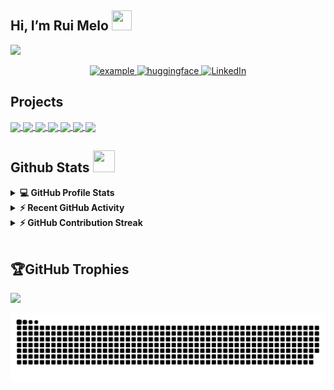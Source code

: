 
## Hi, I’m Rui Melo <img src = "https://raw.githubusercontent.com/MartinHeinz/MartinHeinz/master/wave.gif" width = 32px height = 32px> 
<p>
  <a href="https://github.com/DenverCoder1/readme-typing-svg"><img src="https://readme-typing-svg.herokuapp.com?&font=IBM+Plex+Sans&color=abcdef&size=20&lines=Well,+hello+there!;My+name's+Rui+!;I'm+a+Data+Scientist;I'm+also+a+Master's+Degree+student+in+Portugal" /></a>
</p>

<p align ="center">
  <a href="mailto:rufimelo99@gmail.com?subject=Feedback%20From%20Github&body=Hello," target="_blank">
    <img src="https://img.shields.io/badge/Gmail-D14836?style=for-the-badge&logo=gmail&logoColor=white" alt="example"/>
  </a>
   <a href="https://huggingface.co/rufimelo" target="_blank">
    <img alt="huggingface" src="https://huggingface.co/front/assets/huggingface_logo-noborder.svg">
  </a>   
   <a href="https://www.linkedin.com/in/rui--melo/" target="_blank">
    <img alt="LinkedIn" src="https://img.shields.io/badge/LinkedIn-0077B5?style=for-the-badge&logo=linkedin&logoColor=white">
  </a>   
  </p>


## Projects

<a href="https://github.com/rufimelo99/UltimateChess">
  <img align="center" src="https://github-readme-stats.anuraghazra1.vercel.app/api/pin/?username=rufimelo99&repo=UltimateChess&theme=dark" />

</a>  
<a href="https://github.com/rufimelo99/UltimateChess">
  <img align="center" src="https://github-readme-stats.anuraghazra1.vercel.app/api/pin/?username=rufimelo99&repo=Captivity&theme=dark" />

</a>  
<a href="https://github.com/rufimelo99/UltimateChess">
  <img align="center" src="https://github-readme-stats.anuraghazra1.vercel.app/api/pin/?username=rufimelo99&repo=MNIST&theme=dark" />

</a>  
<a href="https://github.com/rufimelo99/UltimateChess">
  <img align="center" src="https://github-readme-stats.anuraghazra1.vercel.app/api/pin/?username=rufimelo99&repo=AASMA&theme=dark" />

</a>  
<a href="https://github.com/rufimelo99/UltimateChess">
  <img align="center" src="https://github-readme-stats.anuraghazra1.vercel.app/api/pin/?username=rufimelo99&repo=bomberman-ai&theme=dark" />

</a>  
<a href="https://github.com/rufimelo99/UltimatumGame">
  <img align="center" src="https://github-readme-stats.anuraghazra1.vercel.app/api/pin/?username=rufimelo99&repo=UltimatumGame&theme=dark" />

</a>  
<a href="https://github.com/rufimelo99/LegoInteractive">
  <img align="center" src="https://github-readme-stats.anuraghazra1.vercel.app/api/pin/?username=rufimelo99&repo=LegoInteractive&theme=dark" />

</a>  



## Github Stats <img src = "https://i.pinimg.com/originals/65/c4/f4/65c4f452571be1261e9c623f7da488ac.gif" width = 35px height = 35px>


<details> 
  <summary><b>💻 GitHub Profile Stats</b></summary>
  <br/>
<p align="left"> <img src="https://komarev.com/ghpvc/?username=rufimelo99&label=Profile%20views&color=0e75b6&style=flat" alt="rufimelo99" /> </p>
  <p align="center">
    <a href="https://github.com/anuraghazra/github-readme-stats"><img alt="Ifeanyi's Github Stats" src="https://github-readme-stats.vercel.app/api?username=rufimelo99&show_icons=true&count_private=true&theme=dark" height="192px"/></a>
<br/>
  &nbsp;
	  <img src="https://github-readme-stats.vercel.app/api/top-langs?username=rufimelo99&show_icons=true&locale=en&layout=compact&theme=dark" alt="nneji123" height="192px"/>
  <br/>
  </p>
</details>


<details>
  <summary><b>⚡ Recent GitHub Activity</b></summary>
  <br/>
   <a href="https://github.com/rufimelo99"><img alt="rufimelo99's Activity Graph" src="https://activity-graph.herokuapp.com/graph?username=rufimelo99&custom_title=Ifeanyi's%20Contribution%20Graph&theme=dark" /></a>
  <br/>

</details>

<details>
  <summary><b>⚡ GitHub Contribution Streak</b></summary>
  <br/>
   <a href="https://github.com/rufimelo99"><img alt="rufimelo99's Contribution Streak" src="https://github-readme-streak-stats.herokuapp.com/?user=rufimelo99&theme=dark" /></a>
  <br/>

</details>


<br/>

## 🏆GitHub Trophies
![](https://github-profile-trophy.vercel.app/?username=rufimelo99&theme=dark&no-frame=false&no-bg=false&margin-w=4)

<p align="center">
  <img  src="https://raw.githubusercontent.com/Elanza-48/Elanza-48/main/resources/img/github-contribution-grid-snake.svg"
    alt="example" />
</p>


<!---
## About Me
- 🌱 I’m currently learning **Deep Learning**

- 📫 How to reach me **rufimelo99@gmail.com**







